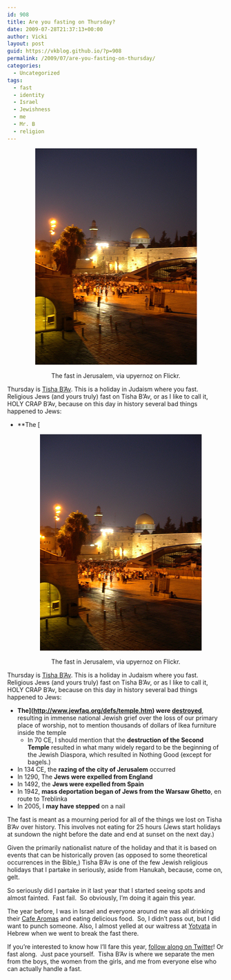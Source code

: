 ```yaml
---
id: 908
title: Are you fasting on Thursday?
date: 2009-07-28T21:37:13+00:00
author: Vicki
layout: post
guid: https://vkblog.github.io/?p=908
permalink: /2009/07/are-you-fasting-on-thursday/
categories:
  - Uncategorized
tags:
  - fast
  - identity
  - Israel
  - Jewishness
  - me
  - Mr. B
  - religion
---
```

<p style="text-align: center;">
  <a href="https://raw.githubusercontent.com/vkblog/vkblog.github.io/master/public/img/2009/07/2820000904_57cee71418.jpg"><img class="aligncenter size-full wp-image-912" title="2820000904_57cee71418" src="https://raw.githubusercontent.com/vkblog/vkblog.github.io/master/public/img/2009/07/2820000904_57cee71418.jpg" alt="2820000904_57cee71418" width="375" height="500" /></a>
</p>

<p style="text-align: center;">
  The fast in Jerusalem, via upyernoz on Flickr.
</p>

Thursday is [Tisha B&#8217;Av](http://www.jewfaq.org/holidayd.htm). This is a holiday in Judaism where you fast.  Religious Jews (and yours truly) fast on Tisha B&#8217;Av, or as I like to call it, HOLY CRAP B&#8217;Av, because on this day in history several bad things happened to Jews:

  * **The [<p style="text-align: center;">
  <a href="https://raw.githubusercontent.com/vkblog/vkblog.github.io/master/public/img/2009/07/2820000904_57cee71418.jpg"><img class="aligncenter size-full wp-image-912" title="2820000904_57cee71418" src="https://raw.githubusercontent.com/vkblog/vkblog.github.io/master/public/img/2009/07/2820000904_57cee71418.jpg" alt="2820000904_57cee71418" width="375" height="500" /></a>
</p>

<p style="text-align: center;">
  The fast in Jerusalem, via upyernoz on Flickr.
</p>

Thursday is [Tisha B&#8217;Av](http://www.jewfaq.org/holidayd.htm). This is a holiday in Judaism where you fast.  Religious Jews (and yours truly) fast on Tisha B&#8217;Av, or as I like to call it, HOLY CRAP B&#8217;Av, because on this day in history several bad things happened to Jews:

  * **The](http://www.jewfaq.org/defs/temple.htm) were [destroyed](http://en.wikipedia.org/wiki/Temple_in_Jerusalem)**, resulting in immense national Jewish grief over the loss of our primary place of worship, not to mention thousands of dollars of Ikea furniture inside the temple 
      * In 70 CE, I should mention that the **destruction of the Second Temple** resulted in what many widely regard to be the beginning of the Jewish Diaspora, which resulted in Nothing Good (except for bagels.)
  * In 134 CE, the **razing of the city of Jerusalem** occurred
  * In 1290, The **Jews were expelled from England**
  * In 1492, the **Jews were expelled from Spain** 
  * In 1942, **mass deportation began of Jews from the Warsaw Ghetto**, en route to Treblinka
  * In 2005, I **may have stepped** on a nail

The fast is meant as a mourning period for all of the things we lost on Tisha B&#8217;Av over history. This involves not eating for 25 hours (Jews start holidays at sundown the night before the date and end at sunset on the next day.)

Given the primarily nationalist nature of the holiday and that it is based on events that can be historically proven (as opposed to some theoretical occurrences in the Bible,) Tisha B&#8217;Av is one of the few Jewish religious holidays that I partake in seriously, aside from Hanukah, because, come on, gelt.

So seriously did I partake in it last year that I started seeing spots and almost fainted.  Fast fail.  So obviously, I&#8217;m doing it again this year.

The year before, I was in Israel and everyone around me was all drinking their [Cafe Aromas](http://www.aroma.co.il/Default.aspx?alias=www.aroma.co.il/en) and eating delicious food.  So, I didn&#8217;t pass out, but I did want to punch someone. Also, I almost yelled at our waitress at [Yotvata](http://www.frommers.com/destinations/telaviv/D38812.html) in Hebrew when we went to break the fast there.

If you&#8217;re interested to know how I&#8217;ll fare this year, [follow along on Twitter](http://twitter.com/vboykis)! Or fast along.  Just pace yourself.  Tisha B&#8217;Av is where we separate the men from the boys, the women from the girls, and me from everyone else who can actually handle a fast.